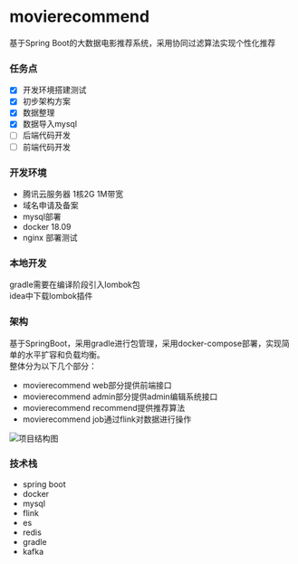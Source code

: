 # movierecommend
基于Spring Boot的大数据电影推荐系统，采用协同过滤算法实现个性化推荐

### 任务点
- [x] 开发环境搭建测试
- [x] 初步架构方案
- [x] 数据整理
- [x] 数据导入mysql
- [ ] 后端代码开发
- [ ] 前端代码开发

### 开发环境
* 腾讯云服务器 1核2G 1M带宽
* 域名申请及备案
* mysql部署
* docker 18.09
* nginx 部署测试

### 本地开发
gradle需要在编译阶段引入lombok包  
idea中下载lombok插件  

### 架构
基于SpringBoot，采用gradle进行包管理，采用docker-compose部署，实现简单的水平扩容和负载均衡。  
整体分为以下几个部分：  
* movierecommend web部分提供前端接口
* movierecommend admin部分提供admin编辑系统接口
* movierecommend recommend提供推荐算法
* movierecommend job通过flink对数据进行操作

![项目结构图](http://ydschool-online.nos.netease.com/1582746970143Snipaste_2020-02-26_22-19-39.png)

### 技术栈
* spring boot
* docker
* mysql
* flink
* es
* redis
* gradle
* kafka



